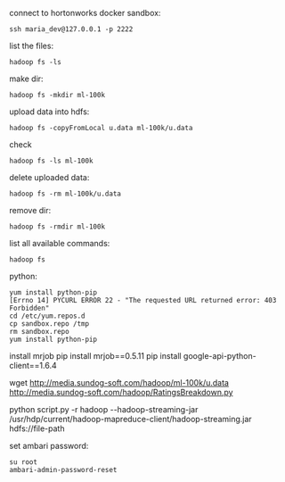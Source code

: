 connect to hortonworks docker sandbox:
```
ssh maria_dev@127.0.0.1 -p 2222
```
list the files:
```
hadoop fs -ls
```
make dir:
```
hadoop fs -mkdir ml-100k
```
upload data into hdfs:
```
hadoop fs -copyFromLocal u.data ml-100k/u.data
```
check
```
hadoop fs -ls ml-100k
```
delete uploaded data:
```
hadoop fs -rm ml-100k/u.data
```
remove dir:
```
hadoop fs -rmdir ml-100k
```
list all available commands:
```
hadoop fs
```

python:
```
yum install python-pip
[Errno 14] PYCURL ERROR 22 - "The requested URL returned error: 403 Forbidden"
cd /etc/yum.repos.d
cp sandbox.repo /tmp
rm sandbox.repo
yum install python-pip
```
install mrjob
pip install mrjob==0.5.11
pip install google-api-python-client==1.6.4

wget http://media.sundog-soft.com/hadoop/ml-100k/u.data
http://media.sundog-soft.com/hadoop/RatingsBreakdown.py

python script.py -r hadoop --hadoop-streaming-jar /usr/hdp/current/hadoop-mapreduce-client/hadoop-streaming.jar hdfs://file-path

set ambari password:
```
su root
ambari-admin-password-reset
```


